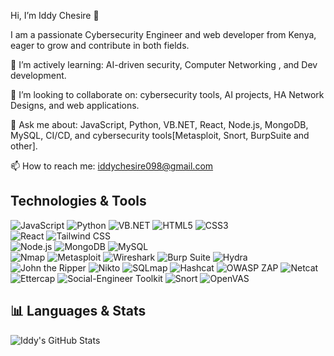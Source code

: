 Hi, I’m Iddy Chesire 👋

I am a passionate Cybersecurity Engineer and web developer from Kenya, eager to grow and contribute in both fields.

🌱 I’m actively learning: AI-driven security, Computer Networking , and Dev development.

👯 I’m looking to collaborate on: cybersecurity tools, AI projects, HA Network Designs, and web applications.

💬 Ask me about: JavaScript, Python, VB.NET, React, Node.js, MongoDB, MySQL, CI/CD, and cybersecurity tools[Metasploit, Snort, BurpSuite and other].

📫 How to reach me: iddychesire098@gmail.com
## Technologies & Tools 
![JavaScript](https://img.shields.io/badge/-JavaScript-F7DF1E?style=for-the-badge&logo=javascript&logoColor=black) 
![Python](https://img.shields.io/badge/-Python-3776AB?style=for-the-badge&logo=python&logoColor=white) 
![VB.NET](https://img.shields.io/badge/-VB.NET-5C2D91?style=for-the-badge&logo=visual-basic&logoColor=white) 
![HTML5](https://img.shields.io/badge/-HTML5-E34F26?style=for-the-badge&logo=html5&logoColor=white) 
![CSS3](https://img.shields.io/badge/-CSS3-1572B6?style=for-the-badge&logo=css3&logoColor=white)   
![React](https://img.shields.io/badge/-React-61DAFB?style=for-the-badge&logo=react&logoColor=black) 
![Tailwind CSS](https://img.shields.io/badge/-Tailwind_CSS-06B6D4?style=for-the-badge&logo=tailwind-css&logoColor=white)   
![Node.js](https://img.shields.io/badge/-Node.js-339933?style=for-the-badge&logo=node.js&logoColor=white) 
![MongoDB](https://img.shields.io/badge/-MongoDB-47A248?style=for-the-badge&logo=mongodb&logoColor=white) 
![MySQL](https://img.shields.io/badge/-MySQL-4479A1?style=for-the-badge&logo=mysql&logoColor=white)  
![Nmap](https://img.shields.io/badge/-Nmap-9BE3FC?style=for-the-badge&logo=nmap&logoColor=black) 
![Metasploit](https://img.shields.io/badge/-Metasploit-FF6F61?style=for-the-badge&logo=metasploit&logoColor=white) 
![Wireshark](https://img.shields.io/badge/-Wireshark-009999?style=for-the-badge&logo=wireshark&logoColor=white) 
![Burp Suite](https://img.shields.io/badge/-Burp_Suite-F15B2A?style=for-the-badge&logo=burp-suite&logoColor=white) 
![Hydra](https://img.shields.io/badge/-Hydra-008080?style=for-the-badge) 
![John the Ripper](https://img.shields.io/badge/-John_the_Ripper-FF4500?style=for-the-badge) 
![Nikto](https://img.shields.io/badge/-Nikto-4B0082?style=for-the-badge) 
![SQLmap](https://img.shields.io/badge/-SQLmap-FF9900?style=for-the-badge) 
![Hashcat](https://img.shields.io/badge/-Hashcat-1E90FF?style=for-the-badge) 
![OWASP ZAP](https://img.shields.io/badge/-OWASP_ZAP-FF0000?style=for-the-badge) 
![Netcat](https://img.shields.io/badge/-Netcat-808080?style=for-the-badge) 
![Ettercap](https://img.shields.io/badge/-Ettercap-FF1493?style=for-the-badge) 
![Social-Engineer Toolkit](https://img.shields.io/badge/-SET-8B4513?style=for-the-badge) 
![Snort](https://img.shields.io/badge/-Snort-DC143C?style=for-the-badge) 
![OpenVAS](https://img.shields.io/badge/-OpenVAS-006400?style=for-the-badge)


## 📊 Languages & Stats

![Iddy's GitHub Stats](https://github-readme-stats.vercel.app/api/top-langs/?username=acunetix2&layout=compact&theme=tokyonight)

